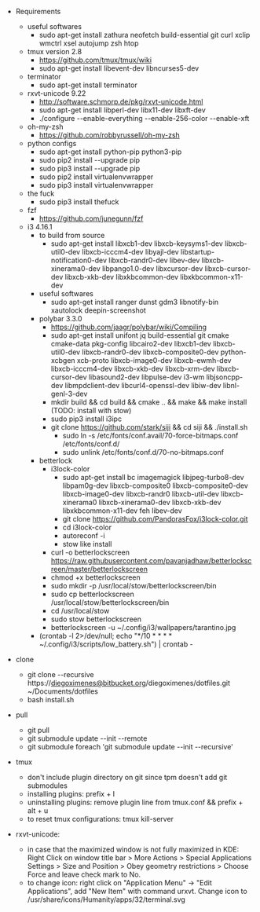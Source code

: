 - Requirements  
    - useful softwares  
        - sudo apt-get install zathura neofetch build-essential git curl xclip wmctrl xsel autojump zsh htop  
    - tmux version 2.8  
        - https://github.com/tmux/tmux/wiki  
        - sudo apt-get install libevent-dev libncurses5-dev  
    - terminator  
        - sudo apt-get install terminator  
    - rxvt-unicode 9.22  
        - http://software.schmorp.de/pkg/rxvt-unicode.html  
        - sudo apt-get install libperl-dev libx11-dev libxft-dev  
        - ./configure --enable-everything --enable-256-color --enable-xft  
    - oh-my-zsh  
        - https://github.com/robbyrussell/oh-my-zsh  
    - python configs  
        - sudo apt-get install python-pip python3-pip  
        - sudo pip2 install --upgrade pip  
        - sudo pip3 install --upgrade pip  
        - sudo pip2 install virtualenvwrapper  
        - sudo pip3 install virtualenvwrapper  
    - the fuck  
        - sudo pip3 install thefuck  
    - fzf  
        - https://github.com/junegunn/fzf  
    - i3 4.16.1  
        - to build from source
            - sudo apt-get install libxcb1-dev libxcb-keysyms1-dev libxcb-util0-dev libxcb-icccm4-dev libyajl-dev libstartup-notification0-dev  libxcb-randr0-dev libev-dev libxcb-xinerama0-dev libpango1.0-dev libxcursor-dev libxcb-cursor-dev libxcb-xkb-dev libxkbcommon-dev libxkbcommon-x11-dev  
        - useful softwares  
            - sudo apt-get install ranger dunst gdm3 libnotify-bin xautolock deepin-screenshot  
        - polybar 3.3.0  
            - https://github.com/jaagr/polybar/wiki/Compiling  
            - sudo apt-get install unifont jq build-essential git cmake cmake-data pkg-config libcairo2-dev libxcb1-dev libxcb-util0-dev libxcb-randr0-dev libxcb-composite0-dev python-xcbgen xcb-proto libxcb-image0-dev libxcb-ewmh-dev libxcb-icccm4-dev libxcb-xkb-dev libxcb-xrm-dev libxcb-cursor-dev libasound2-dev libpulse-dev i3-wm libjsoncpp-dev libmpdclient-dev libcurl4-openssl-dev libiw-dev libnl-genl-3-dev  
            - mkdir build && cd build && cmake .. && make && make install (TODO: install with stow)  
            - sudo pip3 install i3ipc  
            - git clone https://github.com/stark/siji && cd siji && ./install.sh  
                - sudo ln -s /etc/fonts/conf.avail/70-force-bitmaps.conf /etc/fonts/conf.d/  
                - sudo unlink /etc/fonts/conf.d/70-no-bitmaps.conf  
        - betterlock
            - i3lock-color
                - sudo apt-get install bc imagemagick libjpeg-turbo8-dev libpam0g-dev libxcb-composite0 libxcb-composite0-dev libxcb-image0-dev libxcb-randr0 libxcb-util-dev libxcb-xinerama0 libxcb-xinerama0-dev libxcb-xkb-dev libxkbcommon-x11-dev feh libev-dev  
                - git clone https://github.com/PandorasFox/i3lock-color.git  
                - cd i3lock-color  
                - autoreconf -i  
                - stow like install  
            - curl -o betterlockscreen https://raw.githubusercontent.com/pavanjadhaw/betterlockscreen/master/betterlockscreen  
            - chmod +x betterlockscreen  
            - sudo mkdir -p /usr/local/stow/betterlockscreen/bin  
            - sudo cp betterlockscreen /usr/local/stow/betterlockscreen/bin  
            - cd /usr/local/stow  
            - sudo stow betterlockscreen  
            - betterlockscreen -u ~/.config/i3/wallpapers/tarantino.jpg  
        - (crontab -l 2>/dev/null; echo "*/10 * * * * ~/.config/i3/scripts/low_battery.sh") | crontab -  

- clone  
    - git clone --recursive https://diegoximenes@bitbucket.org/diegoximenes/dotfiles.git ~/Documents/dotfiles  
    - bash install.sh  

- pull  
    - git pull  
    - git submodule update --init --remote  
    - git submodule foreach 'git submodule update --init --recursive'  

- tmux  
    - don't include plugin directory on git since tpm doesn't add git submodules  
    - installing plugins: prefix + I  
    - uninstalling plugins: remove plugin line from tmux.conf && 
    prefix + alt + u  
    - to reset tmux configurations: tmux kill-server  

- rxvt-unicode:  
    - in case that the maximized window is not fully maximized in KDE: 
    Right Click on 
    window title bar > More Actions > Special Applications Settings > Size and 
    Position > Obey geometry restrictions > Choose Force and leave check mark 
    to No.  
    - to change icon: right click on "Application Menu" -> "Edit Applications",
    add "New Item" with command urxvt. Change icon to 
    /usr/share/icons/Humanity/apps/32/terminal.svg    
